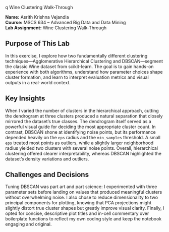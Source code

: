 
q Wine Clustering Walk-Through

**Name:** Asrith Krishna Vejandla  
**Course:** MSCS 634 – Advanced Big Data and Data Mining  
**Lab Assignment:** Wine Clustering Walk-Through  

## Purpose of This Lab
In this exercise, I explore how two fundamentally different clustering techniques—Agglomerative Hierarchical Clustering and DBSCAN—segment the classic Wine dataset from scikit-learn. The goal is to gain hands-on experience with both algorithms, understand how parameter choices shape cluster formation, and learn to interpret evaluation metrics and visual outputs in a real-world context.

## Key Insights
When I varied the number of clusters in the hierarchical approach, cutting the dendrogram at three clusters produced a natural separation that closely mirrored the dataset’s true classes. The dendrogram itself served as a powerful visual guide for deciding the most appropriate cluster count. In contrast, DBSCAN shone at identifying noise points, but its performance depended heavily on the `eps` radius and the `min_samples` threshold. A small `eps` treated most points as outliers, while a slightly larger neighborhood radius yielded two clusters with several noise points. Overall, hierarchical clustering offered clearer interpretability, whereas DBSCAN highlighted the dataset’s density variations and outliers.

## Challenges and Decisions
Tuning DBSCAN was part art and part science: I experimented with three parameter sets before landing on values that produced meaningful clusters without overwhelming noise. I also chose to reduce dimensionality to two principal components for plotting, knowing that PCA projections might slightly distort true cluster shapes but greatly improve visual clarity. Finally, I opted for concise, descriptive plot titles and in-cell commentary over boilerplate functions to reflect my own coding style and keep the notebook engaging and original.
